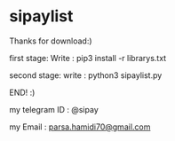 # sipaylist

Thanks for download:)

first stage:
Write : pip3 install -r librarys.txt

second stage:
write : python3 sipaylist.py

END!   :)

my telegram ID : @sipay

my Email : parsa.hamidi70@gmail.com
